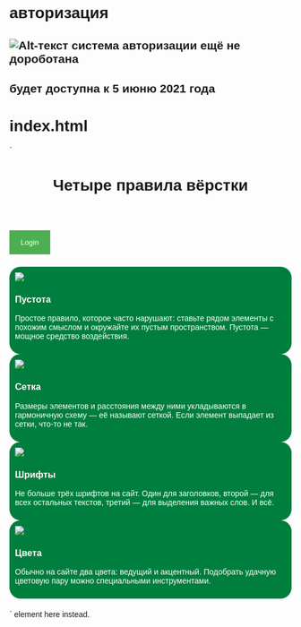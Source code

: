 авторизация
===========
![Alt-текст](https://4.bp.blogspot.com/EJIfQVyo9XD89XsDkYI5Y5GjmytbV7UlxfGdc9UbdAZAfuBFYx4xQsgxqPd5cjQ71ak0rS_hR8OWtIaL1g=w1080-h608-p-no-v0 "")
система авторизации ещё не дороботана 
-------------------------------------
будет доступна к 5 июню 2021 года
---------------------------------
index.html
==========
`<!DOCTYPE html>
<html>
<head class="header">
  <meta charset="UTF-8">
  <title>Четыре правила вёрстки</title>
  <link rel="stylesheet" href="style.css">
   <link rel="shortcut icon" href="https://lh3.googleusercontent.com/UCgehEVAkaAq0nKhn5ZdTmDjU6SPE0I-DJfl0NLFivj2PVB56h2wMiAiAD2-UH5GJICV_4h5v7ECdKpcl15weCf3HVj8gT7W7_ZpaoMagOPMbfMvfL-UVva52p4OVuwOC-CwDZHBYV0XOFzDzvCeL9TYIn2Sjg4DudWQWkHUaFrV_gn5o_MlCKz2rGMbifsTqWuy3yu1F9bQF2SjqADrYmvnKrQFqOQ8MAehW4JyKk0wk8ktiuP6tJNWWphHaS5aahUvlOBkIeF7hIHUB3QI97brFb8XKqWd2ezV6PS2YXVAUm4mNiFZRt5cbdkxTz5YnmFUO3bFD-gXaFsmEaS02Ithysv3ojVbygPsDEL5xySTTZnqML14LjnHzT8sEGn0wfR_fRYPxbBXEuDbt7uk0OzOGvxi-Ebt8QCLkSCgp8LSjegeczt1-Y9SmQL4OmMz1pHzxwwS8xCoRelyvfMEzVkK_5ieyQnIVJEccIjsBMZA3XrHA4FmjqRBgpl6QT_TOP73s_c5xkpRCfx3dH23zlUKhf8mR25vQPMhtPbEYvLAuCMF5XhHRZCLBzrdICeEO9St-XLa6aqRtPcyTjVW3U_hoTQkvL8y7aEihLRvxhWc6g6tNpl-uu3s1h3Sr5f0M1MI7K7Kwbp1XPswpUit_O6pHmFz7orvp8PAwUd1NXkZGdeuXkJfpe8jC2FU3eY=w328-h249-no?authuser=0" type="image/x-icon">
</head>
<body>
<script src="https://cdnjs.cloudflare.com/ajax/libs/jquery/3.3.1/jquery.min.js"></script>
<script src="jquery.cookie.js"></script>
<header class="header">
    <div class="overlay">
      <h1 class="header-title">Четыре правила вёрстки</h1>
    </div>
  </header>
  <div dir="ltr" style="text-align: left;" trbidi="on">
<html>
<head>

<style>
body {font-family: Arial, Helvetica, sans-serif;}

/* Full-width input fields */
input[type=text], input[type=password] {
    width: 100%;
    padding: 12px 20px;
    margin: 8px 0;
    display: inline-block;
    border: 1px solid #ccc;
    box-sizing: border-box;
}

/* Set a style for all buttons */
button {
    background-color: #4CAF50;
    color: white;
    padding: 14px 20px;
    margin: 8px 0;
    border: none;
    cursor: pointer;
    width: 100%;
}

button:hover {
    opacity: 0.8;
}

/* Extra styles for the cancel button */
.cancelbtn {
    width: auto;
    padding: 10px 18px;
    background-color: #f44336;
}

/* Center the image and position the close button */
.imgcontainer {
    text-align: center;
    margin: 24px 0 12px 0;
    position: relative;
}

img.avatar {
    width: 40%;
    border-radius: 50%;
    margin: 10px auto;
}

.container {
    padding: 16px;
}

span.psw {
    float: right;
    padding-top: 16px;
}

/* The Modal (background) */
.modal {
    display: none; /* Hidden by default */
    position: fixed; /* Stay in place */
    z-index: 1; /* Sit on top */
    left: 0;
    top: 0;
    width: 100%; /* Full width */
    height: 100%; /* Full height */
    overflow: auto; /* Enable scroll if needed */
    background-color: rgb(0,0,0); /* Fallback color */
    background-color: rgba(0,0,0,0.4); /* Black w/ opacity */
    padding-top: 60px;
}

/* Modal Content/Box */
.modal-content {
    background-color: #fefefe;
    margin: 5% auto 15% auto; /* 5% from the top, 15% from the bottom and centered */
    border: 1px solid #888;
    width: 80%; /* Could be more or less, depending on screen size */
}

/* The Close Button (x) */
.close {
    position: absolute;
    right: 25px;
    top: 0;
    color: #000;
    font-size: 35px;
    font-weight: bold;
}

.close:hover,
.close:focus {
    color: red;
    cursor: pointer;
}

/* Add Zoom Animation */
.animate {
    -webkit-animation: animatezoom 0.6s;
    animation: animatezoom 0.6s
}

@-webkit-keyframes animatezoom {
    from {-webkit-transform: scale(0)} 
    to {-webkit-transform: scale(1)}
}
    
@keyframes animatezoom {
    from {transform: scale(0)} 
    to {transform: scale(1)}
}

/* Change styles for span and cancel button on extra small screens */
@media screen and (max-width: 300px) {
    span.psw {
       display: block;
       float: none;
    }
    .cancelbtn {
       width: 100%;
    }
}
</style>
</head>
<body>
    <style>
   .card {
    background: #007E3E; /* Цвет фона */
    color: #fff; /* Цвет текста */
    padding: 10px; /* Поля вокруг текста */
    border-radius: 20px; /* Уголки */
   }
  </style>
 </head>
 <body>
<script>
  window.onload = function () {
    document.body.classList.add('loaded_hiding');
    window.setTimeout(function () {
      document.body.classList.add('loaded');
      document.body.classList.remove('loaded_hiding');
    }, 500);
  }
</script>
<div class="preloader">
  <div class="preloader__row">
    <div class="preloader__item"></div>
    <div class="preloader__item"></div>
  </div>
</div>
<style>

.preloader {
  /*фиксированное позиционирование*/
  position: fixed;
  /* координаты положения */
  left: 0;
  top: 0;
  right: 0;
  bottom: 0;
  /* фоновый цвет элемента */
  background: #e0e0e0;
  /* размещаем блок над всеми элементами на странице (это значение должно быть больше, чем у любого другого позиционированного элемента на странице) */
  z-index: 1001;
}

.preloader__row {
  position: relative;
  top: 50%;
  left: 50%;
  width: 70px;
  height: 70px;
  margin-top: -35px;
  margin-left: -35px;
  text-align: center;
  animation: preloader-rotate 2s infinite linear;
}

.preloader__item {
  position: absolute;
  display: inline-block;
  top: 0;
  background-color: #337ab7;
  border-radius: 100%;
  width: 35px;
  height: 35px;
  animation: preloader-bounce 2s infinite ease-in-out;
}

.preloader__item:last-child {
  top: auto;
  bottom: 0;
  animation-delay: -1s;
}

@keyframes preloader-rotate {
  100% {
    transform: rotate(360deg);
  }
}

@keyframes preloader-bounce {

  0%,
  100% {
    transform: scale(0);
  }

  50% {
    transform: scale(1);
  }
}

.loaded_hiding .preloader {
  transition: 0.3s opacity;
  opacity: 0;
}

.loaded .preloader {
  display: none;
}
</style>
<button onclick="document.getElementById('id01').style.display='block'" style="width: auto;">Login</button>

<div class="modal" id="id01">
  
  <form action="/action_page.php" class="modal-content animate">
    <div class="imgcontainer">
      <span class="close" onclick="document.getElementById('id01').style.display='none'" title="Close Modal">×</span><div class="separator" style="clear: both; text-align: center;">
<a href="https://4.bp.blogspot.com/EJIfQVyo9XD89XsDkYI5Y5GjmytbV7UlxfGdc9UbdAZAfuBFYx4xQsgxqPd5cjQ71ak0rS_hR8OWtIaL1g=w1080-h608-p-no-v0" imageanchor="1" style="margin-left: 1em; margin-right: 1em;"><img border="0" data-original-height="608" data-original-width="1080" height="360" src="https://4.bp.blogspot.com/EJIfQVyo9XD89XsDkYI5Y5GjmytbV7UlxfGdc9UbdAZAfuBFYx4xQsgxqPd5cjQ71ak0rS_hR8OWtIaL1g=w1080-h608-p-no-v0" width="640" /></a></div>
</div>
<div class="container">
      <label for="uname"><b>Username</b></label>
      <input name="uname" placeholder="Enter Username" required="" type="text" />

      <label for="psw"><b>Password</b></label>
      <input name="psw" placeholder="Enter Password" required="" type="password" />
        
      <button type="submit">Login</button>
      <label>
        <input checked="checked" name="remember" type="checkbox" /> Remember me
      </label>
    </div>
<div class="container" style="background-color: #f1f1f1;">
      <button class="cancelbtn" onclick="document.getElementById('id01').style.display='none'" type="button">Cancel</button>
      <span class="psw">Forgot <a href="https://draft.blogger.com/u/1/blogger.g?blogID=5042441321428311860#">password?</a></span>
    </div>
</form>
</div>
<script>
// Get the modal
var modal = document.getElementById('id01');

// When the user clicks anywhere outside of the modal, close it
window.onclick = function(event) {
    if (event.target == modal) {
        modal.style.display = "none";
    }
}
</script>

</body>
</html>



</div>

  <section class="content">
    <div class="card">
      <img class="card-image"
           src="https://pictures.s3.yandex.net/frontend-developer/free-course/card-1.jpg">
      <h3 name = "Пустота"class="card-title">Пустота</h3>
      <p class="card-text">Простое правило, которое часто нарушают: ставьте рядом элементы с похожим смыслом и окружайте их пустым пространством. Пустота — мощное средство воздействия.</p>
    </div>
    <div class="card  no-right-margin">
      <img class="card-image"
           src="https://pictures.s3.yandex.net/frontend-developer/free-course/card-2.jpg">
      <h3 name = "Сетка" class="card-title">Сетка</h3>
      <p class="card-text">Размеры элементов и расстояния между ними укладываются в гармоничную схему — её называют сеткой. Если элемент выпадает из сетки, что-то не так.</p>
    </div>
    <div class="card">
    <img class="card-image" src="https://pictures.s3.yandex.net/frontend-developer/free-course/card-3.jpg">  
    <h3 name = "Шрифты" class="card-title">Шрифты</h3>  
    <p class="card-text">Не больше трёх шрифтов на сайт. Один для заголовков, второй — для всех остальных текстов, третий — для выделения важных слов. И всё.</p>
</div>
    <div class="card no-right-margin">
    <img class="card-image" src="https://pictures.s3.yandex.net/frontend-developer/free-course/card-4.jpg">  
    <h3 name = "Цвета" class="card-title">Цвета</h3>  
    <p class="card-text">Обычно на сайте два цвета: ведущий и акцентный. Подобрать удачную цветовую пару можно специальными инструментами.</p>
</div>
  </section>
<footer class="footer">
    <h4 class="footer-author"></h4>
</footer>
  <script src="//code-ya.jivosite.com/widget/mmXR2vT1ww" async></script>
</div>
</body>
</html>` element here instead.
